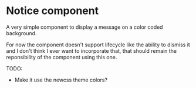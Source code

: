 # Notice component

A very simple component to display a message on a color coded background.

For now the component doesn't support lifecycle like the ability to dismiss it and I don't think I ever want to incorporate that, that should remain the reponsibility of the component using this one.

TODO:

-   Make it use the newcss theme colors?

